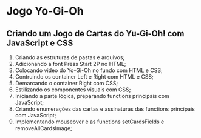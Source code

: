# Jogo Yo-Gi-Oh

## Criando um Jogo de Cartas do Yu-Gi-Oh! com JavaScript e CSS

1) Criando as estruturas de pastas e arquivos;
2) Adicionando a font Press Start 2P no HTML;
3) Colocando video do Yo-Gi-Oh no fundo com HTML e CSS;
4) Contruindo os container Left e Right com HTML e CSS;
5) Demarcando o container Right com CSS;
6) Estilizando os componentes visuais com CSS;
7) Iniciando a parte lógica, preparando functions principais com JavaScript;
8) Criando enumerações das cartas e assinaturas das functions principais com JavaScript;
9) Implementando mouseover e as functions setCardsFields e removeAllCardsImage;